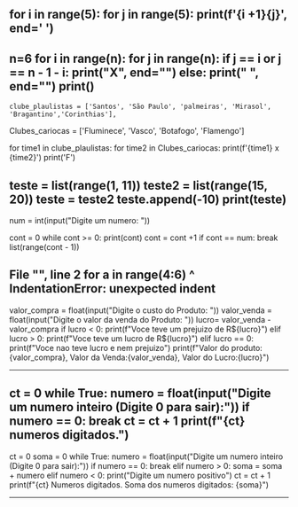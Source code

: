 for i in range(5):
  for j in range(5):
    print(f'{i +1}{j}', end=' ')
-------------------------------------------------------------------------------------------------------------------------------------------
n=6
for i in range(n):
    for j in range(n):
        if j == i or j == n - 1 - i:
            print("X", end="")
        else:
            print(" ", end="")
    print()   
-------------------------------------------------------------------------------------------------------------------------------------------
    clube_plaulistas = ['Santos', 'São Paulo', 'palmeiras', 'Mirasol', 'Bragantino','Corinthias'],
Clubes_cariocas = ['Fluminece', 'Vasco', 'Botafogo', 'Flamengo']

for time1 in clube_plaulistas:
    for time2 in Clubes_cariocas:
        print(f'{time1} x {time2}')
    print('F')

teste = list(range(1, 11))
teste2 = list(range(15, 20))
teste = teste2
teste.append(-10)
print(teste)
-------------------------------------------------------------------------------------------------------------------------------------------
num = int(input("Digite um numero: "))

cont = 0
while cont >= 0:
  print(cont)
  cont = cont +1
  if cont == num:
    break
list(range(cont - 1))

File "<ipython-input-61-f066208de4f7>", line 2
    for a in range(4:6)
    ^
IndentationError: unexpected indent
-------------------------------------------------------------------------------------------------------------------------------------------
valor_compra = float(input("Digite o custo do Produto: "))
valor_venda = float(input("Digite o valor da venda do Produto: "))
lucro= valor_venda - valor_compra
if lucro < 0:
     print(f"Voce teve um prejuizo de R${lucro}")
elif lucro > 0:
     print(f"Voce teve um lucro de R${lucro}")
elif lucro == 0:
     print(f"Voce nao teve lucro e nem prejuizo")
print(f"Valor do produto:{valor_compra}, Valor da Venda:{valor_venda}, Valor do Lucro:{lucro}")

-------------------------------------------------------------------------------------------------------------------------------------------
ct = 0
while True:
     numero = float(input("Digite um numero inteiro (Digite 0 para sair):"))
     if numero == 0:
          break
     ct = ct + 1
print(f"{ct} numeros digitados.")
-------------------------------------------------------------------------------------------------------------------------------------------
ct = 0
soma = 0
while True:
     numero = float(input("Digite um numero inteiro (Digite 0 para sair):"))
     if numero == 0:
          break
     elif numero > 0:
          soma = soma + numero
     elif numero < 0:
          print("Digite um numero positivo")
     ct = ct + 1
print(f"{ct} Numeros digitados. Soma dos numeros digitados: {soma}")

-------------------------------------------------------------------------------------------------------------------------------------------